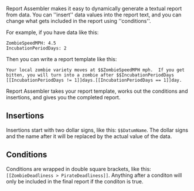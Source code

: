 Report Assembler makes it easy to dynamically generate a textual report from data.  You can ''insert'' data values into the report text, and you can change what gets included in the report using ''conditions''.

For example, if you have data like this:

    ZombieSpeedMPH: 4.5
    IncubationPeriodDays: 2

Then you can write a report template like this:

    Your local zombie variety moves at $$ZombieSpeedMPH mph.  If you get
    bitten, you will turn into a zombie after $$IncubationPeriodDays
    [[IncubationPeriodDays != 1]]days.[[IncubationPeriodDays == 1]]day.

Report Assembler takes your report template, works out the conditions and insertions, and gives you the completed report.

Insertions
----------
Insertions start with two dollar signs, like this: `$$DatumName`.  The dollar signs and the name after it will be replaced by the actual value of the data.

Conditions
----------
Conditions are wrapped in double square brackets, like this: `[[ZombieDeadliness > PirateDeadliness]]`.  Anything after a conditon will only be included in the final report if the conditon is true.

